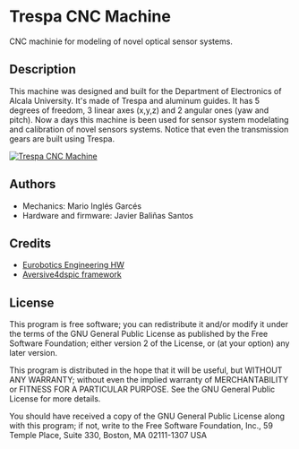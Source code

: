 # Trespa CNC Machine

CNC machinie for modeling of novel optical sensor systems.

## Description

This machine was designed and built for the Department of Electronics of Alcala University. It's made of Trespa and aluminum guides. It has 5 degrees of freedom, 3 linear axes (x,y,z) and 2 angular ones (yaw and pitch). Now a days this machine is been used for sensor system modelating and calibration of novel sensors systems. Notice that even the transmission gears are built using Trespa.

[![Trespa CNC Machine](http://img.youtube.com/vi/2beidHu1izE/0.jpg)](http://www.youtube.com/watch?v=2beidHu1izE "Trespa CNC Machine")

## Authors
* Mechanics: Mario Inglés Garcés
* Hardware and firmware: Javier Baliñas Santos

## Credits
* [Eurobotics Engineering HW](https://github.com/eurobotics/eurobotics_hardware)
* [Aversive4dspic framework](https://github.com/eurobotics/aversive4dspic)


## License

This program is free software; you can redistribute it and/or modify it under the terms of the GNU General Public License as published by the Free Software Foundation; either version 2 of the License, or (at your option) any later version.

This program is distributed in the hope that it will be useful, but WITHOUT ANY WARRANTY; without even the implied warranty of MERCHANTABILITY or FITNESS FOR A PARTICULAR PURPOSE.  See the GNU General Public License for more details.

You should have received a copy of the GNU General Public License along with this program; if not, write to the Free Software Foundation, Inc., 59 Temple Place, Suite 330, Boston, MA  02111-1307  USA
